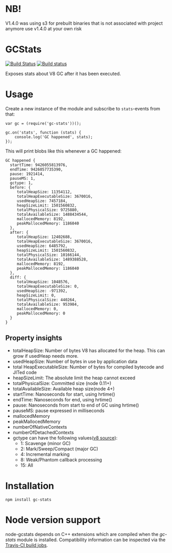 # NB!

V1.4.0 was using s3 for prebuilt binaries that is not associated with project anymore
use v1.4.0 at your own risk

# GCStats
[![Build Status](https://travis-ci.org/dainis/node-gcstats.svg?branch=master)](https://travis-ci.org/dainis/node-gcstats) [![Build status](https://ci.appveyor.com/api/projects/status/oeu171tgxbsac88q/branch/master?svg=true)](https://ci.appveyor.com/project/dainis/node-gcstats/branch/master)

Exposes stats about V8 GC after it has been executed.

# Usage

Create a new instance of the module and subscribe to `stats`-events from that:

    var gc = (require('gc-stats'))();

    gc.on('stats', function (stats) {
        console.log('GC happened', stats);
    });

This will print blobs like this whenever a GC happened:

    GC happened {
      startTime: 9426055813976,
      endTime: 9426057735390,
      pause: 1921414,
      pauseMS: 1,
      gctype: 1,
      before: {
         totalHeapSize: 11354112,
         totalHeapExecutableSize: 3670016,
         usedHeapSize: 7457184,
         heapSizeLimit: 1501560832,
         totalPhysicalSize: 9725880,
         totalAvailableSize: 1488434544,
         mallocedMemory: 8192,
         peakMallocedMemory: 1186040
      },
      after: {
         totalHeapSize: 12402688,
         totalHeapExecutableSize: 3670016,
         usedHeapSize: 6485792,
         heapSizeLimit: 1501560832,
         totalPhysicalSize: 10166144,
         totalAvailableSize: 1489388528,
         mallocedMemory: 8192,
         peakMallocedMemory: 1186040
      },
      diff: {
         totalHeapSize: 1048576,
         totalHeapExecutableSize: 0,
         usedHeapSize: -971392,
         heapSizeLimit: 0,
         totalPhysicalSize: 440264,
         totalAvailableSize: 953984,
         mallocedMemory: 0,
         peakMallocedMemory: 0
      }
    }

## Property insights
* totalHeapSize: Number of bytes V8 has allocated for the heap. This can grow if usedHeap needs more.
* usedHeapSize: Number of bytes in use by application data
* total HeapExecutableSize: Number of bytes for compiled bytecode and JITed code
* heapSizeLimit: The absolute limit the heap cannot exceed
* totalPhysicalSize: Committed size (node 0.11+)
* totalAvailableSize: Available heap size(node 4+)
* startTime: Nanoseconds for start, using hrtime()
* endTime: Nanoseconds for end, using hrtime()
* pause: Nanoseconds from start to end of GC using hrtime()
* pauseMS: pause expressed in milliseconds
* mallocedMemory
* peakMallocedMemory
* numberOfNativeContexts
* numberOfDetachedContexts
* gctype can have the following values([v8 source](https://github.com/nodejs/node/blob/554fa24916c5c6d052b51c5cee9556b76489b3f7/deps/v8/include/v8.h#L6137-L6144)):
  * 1: Scavenge (minor GC)
  * 2: Mark/Sweep/Compact (major GC)
  * 4: Incremental marking
  * 8: Weak/Phantom callback processing
  * 15: All

# Installation

    npm install gc-stats

# Node version support
node-gcstats depends on C++ extensions which are compiled when the *gc-stats* module is installed. Compatibility information can be inspected via the [Travis-CI build jobs](https://travis-ci.org/dainis/node-gcstats/).
